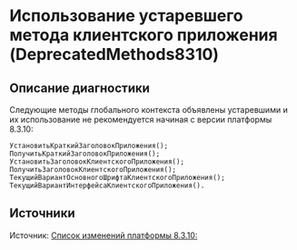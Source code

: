 # Использование устаревшего метода клиентского приложения (DeprecatedMethods8310)

<!-- Блоки выше заполняются автоматически, не трогать -->
## Описание диагностики
<!-- Описание диагностики заполняется вручную. Необходимо понятным языком описать смысл и схему работу -->
Следующие методы глобального контекста объявлены устаревшими и их использование не рекомендуется
начиная с версии платформы 8.3.10: 
```bsl
УстановитьКраткийЗаголовокПриложения();
ПолучитьКраткийЗаголовокПриложения();
УстановитьЗаголовокКлиентскогоПриложения(); 
ПолучитьЗаголовокКлиентскогоПриложения();
ТекущийВариантОсновногоШрифтаКлиентскогоПриложения(); 
ТекущийВариантИнтерфейсаКлиентскогоПриложения().
```

## Источники
<!-- Необходимо указывать ссылки на все источники, из которых почерпнута информация для создания диагностики -->

Источник: [Список изменений платформы 8.3.10:](https://dl03.1c.ru/content/Platform/8_3_10_2699/1cv8upd.htm)
